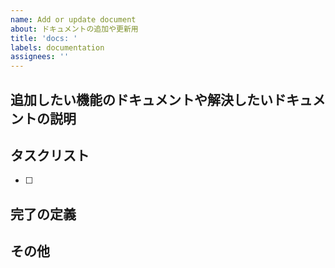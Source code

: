 ```yaml
---
name: Add or update document
about: ドキュメントの追加や更新用
title: 'docs: '
labels: documentation
assignees: ''
---
```


## 追加したい機能のドキュメントや解決したいドキュメントの説明

<!-- 追加したい機能や解決したいドキュメントの詳細を記述する -->

## タスクリスト

<!-- タスクを実行するための具体的な手順を記入してください。 -->

- [ ]

## 完了の定義

<!-- このドキュメントが完了したときにどのような状態になっているか記述する -->

## その他
